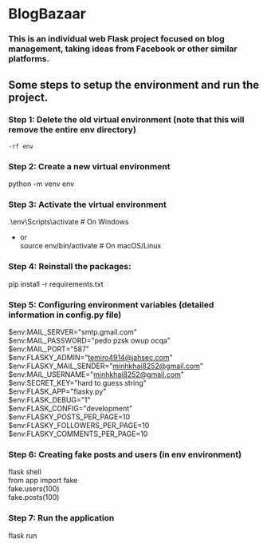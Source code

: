 # BlogBazaar
### This is an individual web Flask project focused on blog management, taking ideas from Facebook or other similar platforms.

## Some steps to setup the environment and run the project.
### Step 1: Delete the old virtual environment (note that this will remove the entire env directory) <br>
``` -rf env ```
### Step 2: Create a new virtual environment <br>
python -m venv env <br>
### Step 3: Activate the virtual environment <br>
.\env\Scripts\activate  # On Windows <br>
+ or <br>
source env/bin/activate  # On macOS/Linux <br>
### Step 4:  Reinstall the packages: <br>
pip install -r requirements.txt <br>
### Step 5: Configuring environment variables (detailed information in config.py file)
$env:MAIL_SERVER="smtp.gmail.com" <br>
$env:MAIL_PASSWORD="pedo pzsk owup ocqa" <br>
$env:MAIL_PORT="587" <br>
$env:FLASKY_ADMIN="temiro4914@jahsec.com" <br>
$env:FLASKY_MAIL_SENDER="minhkhai8252@gmail.com" <br>
$env:MAIL_USERNAME="minhkhai8252@gmail.com" <br>
$env:SECRET_KEY="hard to guess string" <br>
$env:FLASK_APP="flasky.py" <br>
$env:FLASK_DEBUG="1" <br>
$env:FLASK_CONFIG="development" <br>
$env:FLASKY_POSTS_PER_PAGE=10 <br>
$env:FLASKY_FOLLOWERS_PER_PAGE=10 <br>
$env:FLASKY_COMMENTS_PER_PAGE=10 <br>
### Step 6: Creating fake posts and users (in env environment) <br>
flask shell <br>
from app import fake <br>
fake.users(100) <br>
fake.posts(100) <br>
### Step 7: Run the application <br>
flask run 
